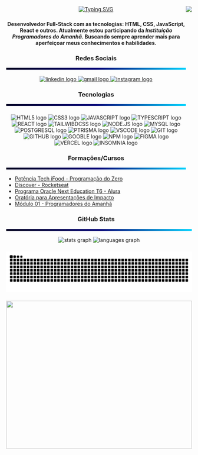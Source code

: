 <img align = "right" height = "590em" src = "https://raw.githubusercontent.com/gist/JeronimoSantos/045a175c2d06a4cde0cb9a63b0cdb91c/raw/135a0f095aaf128816b389694c149d7184307170/githubcard.svg">

<div align = "center">
<a href="https://git.io/typing-svg"><img src="https://readme-typing-svg.demolab.com?font=Fira+Code&weight=700&size=25&pause=1000&color=FFCD57&vCenter=true&width=435&lines=%E2%9C%A8+Hello+Word!+%E2%9C%A8;%F0%9F%91%A6+My+name+is+Jer%C3%B4nimo+%F0%9F%91%A6;%F0%9F%8E%AE+I'm+20+Years+Old+%F0%9F%8E%AE;%F0%9F%92%BB+Programmer+Front-End+%F0%9F%92%BB" alt="Typing SVG" /></a>
</div>

###

#### <div align = "center"> Desenvolvedor Full-Stack com as tecnologias: **HTML**, **CSS**, **JavaScript**, **React** e outros. Atualmente estou participando da _Instituição Programadores do Amanhã_. Buscando sempre aprender mais para aperfeiçoar meus conhecimentos e habilidades. </div>

###

<div align="center"> 

### Redes Sociais <hr style="height: 5px; border: none; background: linear-gradient(to right, #020024, #090979, #00D4FF);">

<div align = "center">
  <a href="https://www.linkedin.com/in/jeronimo-s-rodrigues-dev/" target="_blank">
    <img src="https://img.shields.io/static/v1?message=LinkedIn&logo=linkedin&label=&color=0077B5&logoColor=white&labelColor=&style=for-the-badge" height="40" alt="linkedin logo"/>
  </a>
  <a href="https://mail.google.com/mail/u/0/?pli=1#inbox" target="_blank">
    <img src="https://img.shields.io/static/v1?message=Gmail&logo=gmail&label=&color=D14836&logoColor=white&labelColor=&style=for-the-badge" height="40" alt="gmail logo"/>
  </a>
  <a href="https://www.instagram.com/jeronimo_santos_oficial/" target="_blank">
    <img src="https://img.shields.io/static/v1?message=Instagram&logo=instagram&label=&color=E4405F&logoColor=white&labelColor=&style=for-the-badge" height="40" alt="instagram logo"/>
  </a>
</div>

###

### Tecnologias <hr style="height: 5px; border: none; background: linear-gradient(to right, #020024, #090979, #00D4FF);">

###

<div align="center">
  <img src="https://cdn.jsdelivr.net/gh/devicons/devicon/icons/html5/html5-original.svg" height = "40" alt = "HTML5 logo"/>
  <img src="https://cdn.jsdelivr.net/gh/devicons/devicon/icons/css3/css3-original.svg" height = "40" alt = "CSS3 logo"/>
  <img src="https://cdn.jsdelivr.net/gh/devicons/devicon/icons/javascript/javascript-original.svg" height = "40" alt = "JAVASCRIPT logo"/>
  <img src="https://cdn.jsdelivr.net/gh/devicons/devicon@latest/icons/typescript/typescript-original.svg" height = "40" alt = "TYPESCRIPT logo"/>
  <img src="https://cdn.jsdelivr.net/gh/devicons/devicon/icons/react/react-original.svg" height = "40" alt = "REACT logo"/>
  <img src="https://cdn.jsdelivr.net/gh/devicons/devicon@latest/icons/tailwindcss/tailwindcss-original.svg" height = "40" alt = "TAILWIBDCSS logo"/>
  <img src="https://cdn.jsdelivr.net/gh/devicons/devicon@latest/icons/nodejs/nodejs-original-wordmark.svg" height = "40" alt = "NODE.JS logo"/>
  <img src="https://cdn.jsdelivr.net/gh/devicons/devicon@latest/icons/mysql/mysql-original.svg"  height = "40" alt = "MYSQL logo"/>
  <img src="https://cdn.jsdelivr.net/gh/devicons/devicon@latest/icons/postgresql/postgresql-original.svg" height = "40" alt = "POSTGRESQL logo"/>
  <img src="https://cdn.jsdelivr.net/gh/devicons/devicon@latest/icons/prisma/prisma-original.svg" height = "40" alt = "PTRISMA logo"/>
  <img src="https://cdn.jsdelivr.net/gh/devicons/devicon@latest/icons/vscode/vscode-original.svg" height = "40" alt = "VSCODE logo"/>
  <img src="https://cdn.jsdelivr.net/gh/devicons/devicon@latest/icons/git/git-original.svg" height = "40" alt = "GIT logo"/>
  <img src="https://cdn.jsdelivr.net/gh/devicons/devicon@latest/icons/github/github-original.svg" height = "40" alt = "GITHUB logo"/>
  <img src="https://cdn.jsdelivr.net/gh/devicons/devicon@latest/icons/google/google-original.svg"  height = "40" alt = "GOOBLE logo"/>
  <img src="https://cdn.jsdelivr.net/gh/devicons/devicon@latest/icons/npm/npm-original-wordmark.svg" height = "40" alt = "NPM logo"/>
  <img src="https://cdn.jsdelivr.net/gh/devicons/devicon@latest/icons/figma/figma-original.svg" height = "40" alt = "FIGMA logo"/>
  <img src="https://cdn.jsdelivr.net/gh/devicons/devicon@latest/icons/vercel/vercel-original.svg" height = "40" alt = "VERCEL logo"/>
  <img src="https://cdn.jsdelivr.net/gh/devicons/devicon@latest/icons/insomnia/insomnia-original.svg" height = "40" alt = "INSOMNIA logo"/>
</div>

###

### Formações/Cursos <hr style="height: 5px; border: none; background: linear-gradient(to right, #020024, #090979, #00D4FF);">
</div>

- [Potência Tech iFood - Programação do Zero](https://drive.google.com/file/d/1HyYCPkQY5JoK64A6vv4RSGYkg2o-kyv9/view)
- [Discover - Rocketseat](https://app.rocketseat.com.br/certificates/838b4602-4d5a-4b6e-9735-25fe79271447)
- [Programa Oracle Next Education T6 - Alura](https://cursos.alura.com.br/program/certificate/5f6b1328-a8d9-4d45-80c3-419abd1ce3e8?lang)
- [Oratória para Apresentações de Impacto](https://app.kajabi.com/certificates/d9db319a)
- [Módulo 01 - Programadores do Amanhã](https://drive.google.com/file/d/1_FUsFyuM76OdPn6zpMZsl0Wq0K2B9_QQ/view)

<div align = "center"> 

###  GitHub Stats <hr style="height: 5px; border: none; background: linear-gradient(to right, #020024, #090979, #00D4FF);">

<div align="center">
  <img src="https://github-readme-stats.vercel.app/api?username=JeronimoSantos&hide_title=false&hide_rank=false&show_icons=true&include_all_commits=true&count_private=true&disable_animations=false&theme=rose_pine&locale=en&hide_border=false&order=1" height="150" alt="stats graph"  />
  <img src="https://github-readme-stats.vercel.app/api/top-langs?username=JeronimoSantos&locale=en&hide_title=false&layout=compact&card_width=320&langs_count=5&theme=rose_pine&hide_border=false&order=2" height="150" alt="languages graph"  />
</div>

###

<picture align="center">
  <source media="(prefers-color-scheme: dark)" srcset="https://raw.githubusercontent.com/JeronimoSantos/JeronimoSantos/output/github-contribution-grid-snake-dark.svg">
  <source media="(prefers-color-scheme: light)" srcset="https://raw.githubusercontent.com/JeronimoSantos/JeronimoSantos/output/github-contribution-grid-snake-dark.svg">
  <img align="center" alt="github contribution grid snake animation" src="https://raw.githubusercontent.com/JeronimoSantos/JeronimoSantos/output/github-contribution-grid-snake.svg">
</picture>

###

<img width=100% height=400 src="https://github.com/user-attachments/assets/83d736f5-57df-4e10-ad13-6124dd5a0fac"/>
</div>
